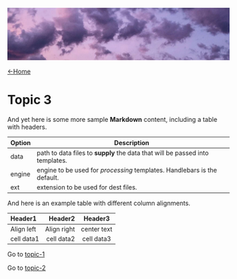 ![](images/chase-moyer-730496-unsplash-cropped.jpg ':class=header-image-full-width')

[←Home](home.md)

# Topic 3

And yet here is some more sample **Markdown** content, including a table with headers.

| Option | Description |
| ------ | ----------- |
| data   | path to data files to **supply** the data that will be passed into templates. |
| engine | engine to be used for _processing_ templates. Handlebars is the default. |
| ext    | extension to be used for dest files. |

And here is an example table with different column alignments.

|Header1 |Header2  | Header3|
|:--- | ---: | :---:|
|Align left| Align right|center text|
|cell data1|cell data2|cell data3|

Go to [topic-1](topic-1.md)

Go to [topic-2](topic-2.md)